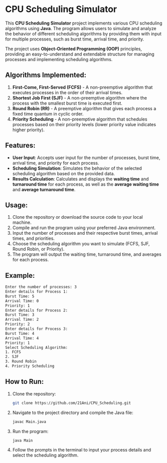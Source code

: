 

# CPU Scheduling Simulator

This **CPU Scheduling Simulator** project implements various CPU scheduling algorithms using **Java**. The program allows users to simulate and analyze the behavior of different scheduling algorithms by providing them with input for multiple processes, such as burst time, arrival time, and priority. 

The project uses **Object-Oriented Programming (OOP)** principles, providing an easy-to-understand and extendable structure for managing processes and implementing scheduling algorithms.

## Algorithms Implemented:
1. **First-Come, First-Served (FCFS)** - A non-preemptive algorithm that executes processes in the order of their arrival times.
2. **Shortest Job First (SJF)** - A non-preemptive algorithm where the process with the smallest burst time is executed first.
3. **Round Robin (RR)** - A preemptive algorithm that gives each process a fixed time quantum in cyclic order.
4. **Priority Scheduling** - A non-preemptive algorithm that schedules processes based on their priority levels (lower priority value indicates higher priority).

## Features:
- **User Input**: Accepts user input for the number of processes, burst time, arrival time, and priority for each process.
- **Scheduling Simulation**: Simulates the behavior of the selected scheduling algorithm based on the provided data.
- **Results Calculation**: Calculates and displays the **waiting time** and **turnaround time** for each process, as well as the **average waiting time** and **average turnaround time**.
  
## Usage:
1. Clone the repository or download the source code to your local machine.
2. Compile and run the program using your preferred Java environment.
3. Input the number of processes and their respective burst times, arrival times, and priorities.
4. Choose the scheduling algorithm you want to simulate (FCFS, SJF, Round Robin, or Priority).
5. The program will output the waiting time, turnaround time, and averages for each process.

## Example:
```bash
Enter the number of processes: 3
Enter details for Process 1:
Burst Time: 5
Arrival Time: 0
Priority: 1
Enter details for Process 2:
Burst Time: 3
Arrival Time: 2
Priority: 2
Enter details for Process 3:
Burst Time: 4
Arrival Time: 4
Priority: 1
Select Scheduling Algorithm:
1. FCFS
2. SJF
3. Round Robin
4. Priority Scheduling
```

## How to Run:
1. Clone the repository:
   ```bash
   git clone https://github.com/21Ani/CPU_Scheduling.git
   ```

2. Navigate to the project directory and compile the Java file:
   ```bash
   javac Main.java
   ```

3. Run the program:
   ```bash
   java Main
   ```

4. Follow the prompts in the terminal to input your process details and select the scheduling algorithm.


